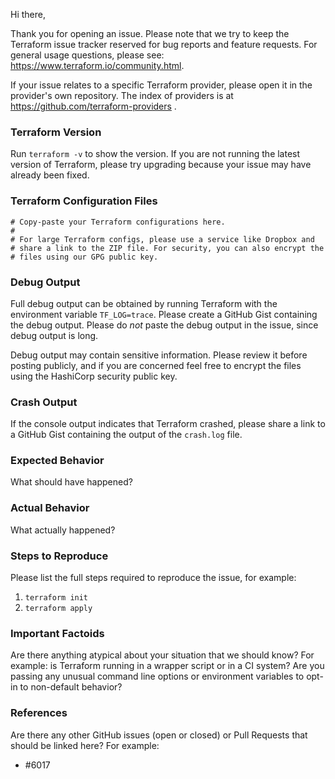 Hi there,

Thank you for opening an issue. Please note that we try to keep the Terraform issue tracker reserved for bug reports and feature requests. For general usage questions, please see: https://www.terraform.io/community.html.

If your issue relates to a specific Terraform provider, please open it in the provider's own repository. The index of providers is at https://github.com/terraform-providers .

### Terraform Version
Run `terraform -v` to show the version. If you are not running the latest version of Terraform, please try upgrading because your issue may have already been fixed.

### Terraform Configuration Files
```hcl
# Copy-paste your Terraform configurations here.
#
# For large Terraform configs, please use a service like Dropbox and
# share a link to the ZIP file. For security, you can also encrypt the
# files using our GPG public key.
```

### Debug Output
Full debug output can be obtained by running Terraform with the environment variable `TF_LOG=trace`. Please create a GitHub Gist containing the debug output. Please do _not_ paste the debug output in the issue, since debug output is long.

Debug output may contain sensitive information. Please review it before posting publicly, and if you are concerned feel free to encrypt the files using the HashiCorp security public key.

### Crash Output
If the console output indicates that Terraform crashed, please share a link to a GitHub Gist containing the output of the `crash.log` file.

### Expected Behavior
What should have happened?

### Actual Behavior
What actually happened?

### Steps to Reproduce
Please list the full steps required to reproduce the issue, for example:
1. `terraform init`
2. `terraform apply`

### Important Factoids
Are there anything atypical about your situation that we should know? For example: is Terraform running in a wrapper script or in a CI system? Are you passing any unusual command line options or environment variables to opt-in to non-default behavior?

### References
Are there any other GitHub issues (open or closed) or Pull Requests that should be linked here? For example:
- #6017
